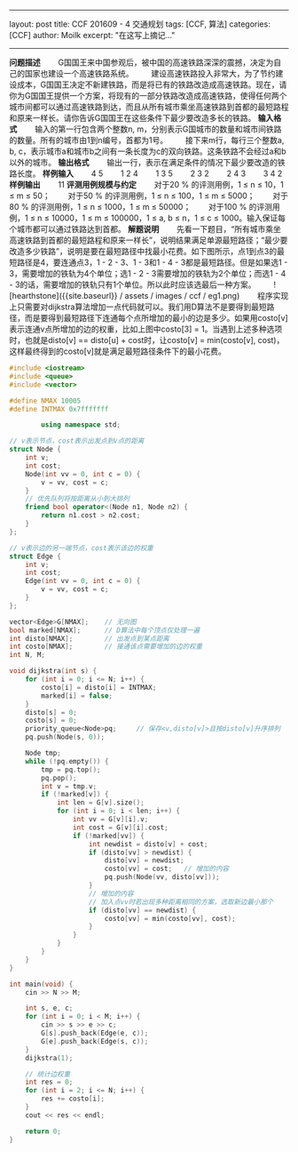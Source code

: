 -- -
layout: post
title: CCF 201609 - 4 交通规划
tags:  [CCF, 算法]
categories: [CCF]
author: Moilk
excerpt: "在这写上摘记..."
-- -

**问题描述**
　　G国国王来中国参观后，被中国的高速铁路深深的震撼，决定为自己的国家也建设一个高速铁路系统。
　　建设高速铁路投入非常大，为了节约建设成本，G国国王决定不新建铁路，而是将已有的铁路改造成高速铁路。现在，请你为G国国王提供一个方案，将现有的一部分铁路改造成高速铁路，使得任何两个城市间都可以通过高速铁路到达，而且从所有城市乘坐高速铁路到首都的最短路程和原来一样长。请你告诉G国国王在这些条件下最少要改造多长的铁路。
**输入格式**
　　输入的第一行包含两个整数n, m，分别表示G国城市的数量和城市间铁路的数量。所有的城市由1到n编号，首都为1号。
　　接下来m行，每行三个整数a, b, c，表示城市a和城市b之间有一条长度为c的双向铁路。这条铁路不会经过a和b以外的城市。
**输出格式**
　　输出一行，表示在满足条件的情况下最少要改造的铁路长度。
**样例输入**
　　4 5
　　1 2 4
　　1 3 5
　　2 3 2
　　2 4 3
　　3 4 2
**样例输出**
　　11
**评测用例规模与约定**
　　对于20 % 的评测用例，1 ≤ n ≤ 10，1 ≤ m ≤ 50；
　　对于50 % 的评测用例，1 ≤ n ≤ 100，1 ≤ m ≤ 5000；
　　对于80 % 的评测用例，1 ≤ n ≤ 1000，1 ≤ m ≤ 50000；
　　对于100 % 的评测用例，1 ≤ n ≤ 10000，1 ≤ m ≤ 100000，1 ≤ a, b ≤ n，1 ≤ c ≤ 1000。输入保证每个城市都可以通过铁路达到首都。
**解题说明**
　　先看一下题目，“所有城市乘坐高速铁路到首都的最短路程和原来一样长”，说明结果满足单源最短路径；“最少要改造多少铁路”，说明是要在最短路径中找最小花费。如下图所示，点1到点3的最短路径是4，要连通点3，1 - 2 - 3、1 - 3和1 - 4 - 3都是最短路径。但是如果选1 - 3，需要增加的铁轨为4个单位；选1 - 2 - 3需要增加的铁轨为2个单位；而选1 - 4 - 3的话，需要增加的铁轨只有1个单位。所以此时应该选最后一种方案。
　　![hearthstone]({{site.baseurl}} / assets / images / ccf / eg1.png)
　　程序实现上只需要对dijkstra算法增加一点代码就可以。我们用D算法不是要得到最短路径，而是要得到最短路径下连通每个点所增加的最小的边是多少。如果用costo[v]表示连通v点所增加的边的权重，比如上图中costo[3] = 1。当遇到上述多种选项时，也就是disto[v] == disto[u] + cost时，让costo[v] = min(costo[v], cost)，这样最终得到的costo[v]就是满足最短路径条件下的最小花费。

```cpp
#include <iostream>
#include <queue>
#include <vector>

#define NMAX 10005
#define INTMAX 0x7fffffff

        using namespace std;

// v表示节点，cost表示出发点到v点的距离
struct Node {
	int v;
	int cost;
	Node(int vv = 0, int c = 0) {
		v = vv, cost = c;
	}
	// 优先队列将按距离从小到大排列
	friend bool operator<(Node n1, Node n2) {
		return n1.cost > n2.cost;
	}
};

// v表示边的另一端节点，cost表示该边的权重
struct Edge {
	int v;
	int cost;
	Edge(int vv = 0, int c = 0) {
		v = vv, cost = c;
	}
};

vector<Edge>G[NMAX];    // 无向图
bool marked[NMAX];      // D算法中每个顶点仅处理一遍
int disto[NMAX];        // 出发点到某点距离
int costo[NMAX];        // 接通该点需要增加的边的权重
int N, M;

void dijkstra(int s) {
	for (int i = 0; i <= N; i++) {
		costo[i] = disto[i] = INTMAX;
		marked[i] = false;
	}
	disto[s] = 0;
	costo[s] = 0;
	priority_queue<Node>pq;     // 保存<v,disto[v]>且按disto[v]升序排列
	pq.push(Node(s, 0));

	Node tmp;
	while (!pq.empty()) {
		tmp = pq.top();
		pq.pop();
		int v = tmp.v;
		if (!marked[v]) {
			int len = G[v].size();
			for (int i = 0; i < len; i++) {
				int vv = G[v][i].v;
				int cost = G[v][i].cost;
				if (!marked[vv]) {
					int newdist = disto[v] + cost;
					if (disto[vv] > newdist) {
						disto[vv] = newdist;
						costo[vv] = cost;   // 增加的内容
						pq.push(Node(vv, disto[vv]));
					}
					// 增加的内容
					// 加入点vv时若出现多种距离相同的方案，选取新边最小那个
					if (disto[vv] == newdist) {
						costo[vv] = min(costo[vv], cost);
					}
				}
			}
		}
	}
}

int main(void) {
	cin >> N >> M;

	int s, e, c;
	for (int i = 0; i < M; i++) {
		cin >> s >> e >> c;
		G[s].push_back(Edge(e, c));
		G[e].push_back(Edge(s, c));
	}
	dijkstra(1);

	// 统计边权重
	int res = 0;
	for (int i = 2; i <= N; i++) {
		res += costo[i];
	}
	cout << res << endl;

	return 0;
}
```